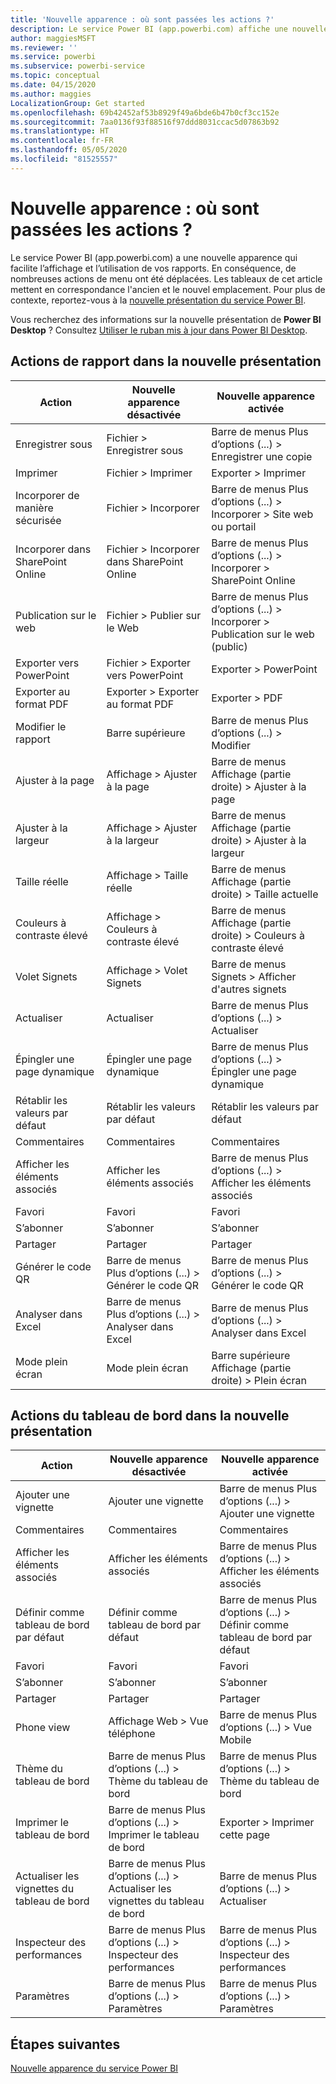 ```yaml
---
title: 'Nouvelle apparence : où sont passées les actions ?'
description: Le service Power BI (app.powerbi.com) affiche une nouvelle présentation, et de nombreuses actions ont été déplacées. Cet article présente des tableaux montrant la correspondance entre les anciens et les nouveaux emplacements.
author: maggiesMSFT
ms.reviewer: ''
ms.service: powerbi
ms.subservice: powerbi-service
ms.topic: conceptual
ms.date: 04/15/2020
ms.author: maggies
LocalizationGroup: Get started
ms.openlocfilehash: 69b42452af53b8929f49a6bde6b47b0cf3cc152e
ms.sourcegitcommit: 7aa0136f93f88516f97ddd8031ccac5d07863b92
ms.translationtype: HT
ms.contentlocale: fr-FR
ms.lasthandoff: 05/05/2020
ms.locfileid: "81525557"
---
```

# <a name="the-new-look-where-did-the-actions-go"></a>Nouvelle apparence : où sont passées les actions ?

Le service Power BI (app.powerbi.com) a une nouvelle apparence qui facilite l’affichage et l’utilisation de vos rapports. En conséquence, de nombreuses actions de menu ont été déplacées. Les tableaux de cet article mettent en correspondance l'ancien et le nouvel emplacement. Pour plus de contexte, reportez-vous à la [nouvelle présentation du service Power BI](service-new-look.md).

Vous recherchez des informations sur la nouvelle présentation de **Power BI Desktop** ? Consultez [Utiliser le ruban mis à jour dans Power BI Desktop](desktop-ribbon.md).

## <a name="report-actions-in-the-new-look"></a>Actions de rapport dans la nouvelle présentation

|Action  |Nouvelle apparence désactivée  |Nouvelle apparence activée  |
|---------|---------|---------|
| Enregistrer sous | Fichier > Enregistrer sous  | Barre de menus Plus d’options (...) > Enregistrer une copie |
| Imprimer | Fichier > Imprimer | Exporter > Imprimer |
| Incorporer de manière sécurisée | Fichier > Incorporer | Barre de menus Plus d’options (...) > Incorporer > Site web ou portail |
| Incorporer dans SharePoint Online | Fichier > Incorporer dans SharePoint Online | Barre de menus Plus d’options (...) > Incorporer > SharePoint Online |
| Publication sur le web | Fichier > Publier sur le Web | Barre de menus Plus d’options (...) > Incorporer > Publication sur le web (public) |
| Exporter vers PowerPoint | Fichier > Exporter vers PowerPoint | Exporter > PowerPoint |
| Exporter au format PDF | Exporter > Exporter au format PDF | Exporter > PDF |
|Modifier le rapport  | Barre supérieure   | Barre de menus Plus d’options (...) > Modifier |
| Ajuster à la page | Affichage > Ajuster à la page | Barre de menus Affichage (partie droite) > Ajuster à la page |
| Ajuster à la largeur | Affichage > Ajuster à la largeur | Barre de menus Affichage (partie droite) > Ajuster à la largeur |
| Taille réelle | Affichage > Taille réelle | Barre de menus Affichage (partie droite) > Taille actuelle |
| Couleurs à contraste élevé | Affichage > Couleurs à contraste élevé | Barre de menus Affichage (partie droite) > Couleurs à contraste élevé |
| Volet Signets | Affichage > Volet Signets |  Barre de menus Signets > Afficher d'autres signets |
| Actualiser | Actualiser | Barre de menus Plus d’options (...) > Actualiser |
| Épingler une page dynamique | Épingler une page dynamique | Barre de menus Plus d’options (...) > Épingler une page dynamique |
| Rétablir les valeurs par défaut | Rétablir les valeurs par défaut | Rétablir les valeurs par défaut |
| Commentaires | Commentaires | Commentaires |
| Afficher les éléments associés | Afficher les éléments associés | Barre de menus Plus d’options (...) > Afficher les éléments associés |
| Favori | Favori | Favori |
| S’abonner | S’abonner |S’abonner |
| Partager | Partager | Partager |
| Générer le code QR | Barre de menus Plus d’options (...) > Générer le code QR | Barre de menus Plus d’options (...) > Générer le code QR |
| Analyser dans Excel | Barre de menus Plus d’options (...) > Analyser dans Excel | Barre de menus Plus d’options (...) > Analyser dans Excel |
| Mode plein écran | Mode plein écran | Barre supérieure Affichage (partie droite) > Plein écran |

## <a name="dashboard-actions-in-the-new-look"></a>Actions du tableau de bord dans la nouvelle présentation

|Action  |Nouvelle apparence désactivée  |Nouvelle apparence activée  |
|---------|---------|---------|
| Ajouter une vignette | Ajouter une vignette | Barre de menus Plus d’options (...) > Ajouter une vignette |
| Commentaires | Commentaires | Commentaires |
| Afficher les éléments associés | Afficher les éléments associés | Barre de menus Plus d’options (...) > Afficher les éléments associés |
| Définir comme tableau de bord par défaut | Définir comme tableau de bord par défaut| Barre de menus Plus d’options (...) > Définir comme tableau de bord par défaut|
| Favori | Favori | Favori |
| S’abonner | S’abonner |S’abonner |
| Partager | Partager | Partager |
| Phone view | Affichage Web > Vue téléphone | Barre de menus Plus d’options (...) > Vue Mobile |
| Thème du tableau de bord | Barre de menus Plus d’options (...) > Thème du tableau de bord | Barre de menus Plus d’options (...) > Thème du tableau de bord |
| Imprimer le tableau de bord | Barre de menus Plus d’options (...) > Imprimer le tableau de bord | Exporter > Imprimer cette page |
| Actualiser les vignettes du tableau de bord | Barre de menus Plus d’options (...) > Actualiser les vignettes du tableau de bord | Barre de menus Plus d’options (...) > Actualiser |
| Inspecteur des performances | Barre de menus Plus d’options (...) > Inspecteur des performances | Barre de menus Plus d’options (...) > Inspecteur des performances |
| Paramètres | Barre de menus Plus d’options (...) > Paramètres | Barre de menus Plus d’options (...) > Paramètres |

## <a name="next-steps"></a>Étapes suivantes

[Nouvelle apparence du service Power BI](service-new-look.md)
